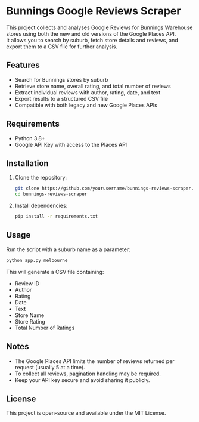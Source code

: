 # Bunnings Google Reviews Scraper

This project collects and analyses Google Reviews for Bunnings Warehouse stores using both the new and old versions of the Google Places API.  
It allows you to search by suburb, fetch store details and reviews, and export them to a CSV file for further analysis.

## Features
- Search for Bunnings stores by suburb
- Retrieve store name, overall rating, and total number of reviews
- Extract individual reviews with author, rating, date, and text
- Export results to a structured CSV file
- Compatible with both legacy and new Google Places APIs

## Requirements
- Python 3.8+
- Google API Key with access to the Places API

## Installation
1. Clone the repository:
   ```bash
   git clone https://github.com/yourusername/bunnings-reviews-scraper.git
   cd bunnings-reviews-scraper
   ```
2. Install dependencies:
   ```bash
   pip install -r requirements.txt
   ```

## Usage
Run the script with a suburb name as a parameter:
```bash
python app.py melbourne
```

This will generate a CSV file containing:
- Review ID  
- Author  
- Rating  
- Date  
- Text  
- Store Name  
- Store Rating  
- Total Number of Ratings  

## Notes
- The Google Places API limits the number of reviews returned per request (usually 5 at a time).
- To collect all reviews, pagination handling may be required.
- Keep your API key secure and avoid sharing it publicly.

## License
This project is open-source and available under the MIT License.
